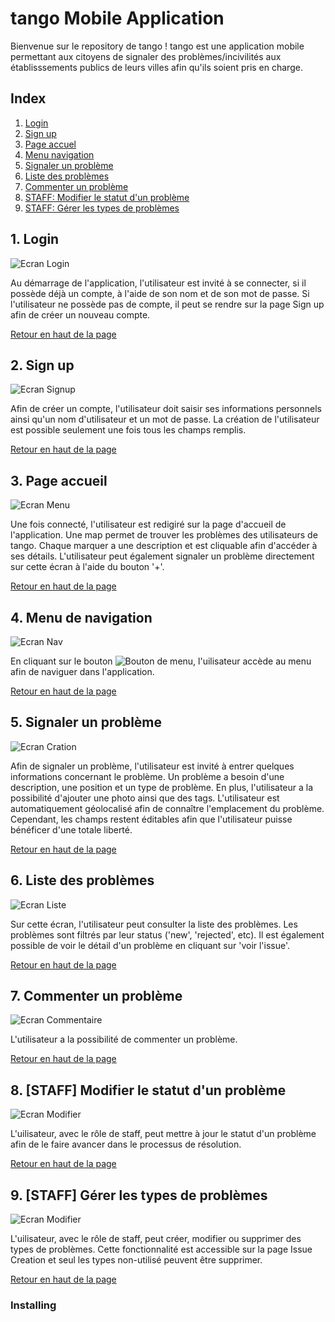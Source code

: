# tango Mobile Application

<a name="top"></a>

Bienvenue sur le repository de tango !
tango est une application mobile permettant aux citoyens de signaler des problèmes/incivilités aux établisssements publics de leurs villes afin qu'ils soient pris en charge.

## Index

1. [Login](#login)
2. [Sign up](#signup)
3. [Page accuel](#menuPrincipal)
4. [Menu navigation](#nav)
5. [Signaler un problème](#creerIssue)
6. [Liste des problèmes](#listeIssue)
7. [Commenter un problème](#comm)
8. [STAFF: Modifier le statut d'un problème](#staffStatusPage)
9. [STAFF: Gérer les types de problèmes](#stafsType)

<a name="login"></a>
## 1. Login

![Ecran Login](resources/screen/loginPage.JPG)

Au démarrage de l'application, l'utilisateur est invité à se connecter, si il possède déjà un compte, à l'aide de son nom et de son mot de passe.
Si l'utilisateur ne possède pas de compte, il peut se rendre sur la page Sign up afin de créer un nouveau compte.

<a href="#top">Retour en haut de la page</a>

<a name="signup"></a>
## 2. Sign up

![Ecran Signup](resources/screen/signup.JPG)

Afin de créer un compte, l'utilisateur doit saisir ses informations personnels ainsi qu'un nom d'utilisateur et un mot de passe. La création de l'utilisateur est possible seulement une fois tous les champs remplis.

<a href="#top">Retour en haut de la page</a>

<a name="menuPrincipal"></a>
## 3. Page accueil

![Ecran Menu](resources/screen/mapPage.JPG)

Une fois connecté, l'utilisateur est redigiré sur la page d'accueil de l'application. Une map permet de trouver les problèmes des utilisateurs de tango. Chaque marquer a une description et est cliquable afin d'accéder à ses détails.
L'utilisateur peut également signaler un problème directement sur cette écran à l'aide du bouton '+'.

<a href="#top">Retour en haut de la page</a>

<a name="nav"></a>
## 4. Menu de navigation

![Ecran Nav](resources/screen/navPage.JPG)

En cliquant sur le bouton ![Bouton de menu](resources/screen/menu-button.JPG), l'uilisateur accède au menu afin de naviguer dans l'application.

<a href="#top">Retour en haut de la page</a>

<a name="creerIssue"></a>
## 5. Signaler un problème

![Ecran Cration](resources/screen/issueCreation.JPG)

Afin de signaler un problème, l'utilisateur est invité à entrer quelques informations concernant le problème. Un problème a besoin d'une description, une position et un type de problème. En plus, l'utilisateur a la possibilité d'ajouter une photo ainsi que des tags.
L'utilisateur est automatiquement géolocalisé afin de connaître l'emplacement du problème. Cependant, les champs restent éditables afin que l'utilisateur puisse bénéficer d'une totale liberté.  

<a href="#top">Retour en haut de la page</a>

<a name="listeIssue"></a>
## 6. Liste des problèmes

![Ecran Liste](resources/screen/issueListPage.JPG)

Sur cette écran, l'utilisateur peut consulter la liste des problèmes. Les problèmes sont filtrés par leur status ('new', 'rejected', etc). Il est également possible de voir le détail d'un problème en cliquant sur 'voir l'issue'.

<a href="#top">Retour en haut de la page</a>

<a name="comm"></a>
## 7. Commenter un problème

![Ecran Commentaire](resources/screen/issueCommentairePage.JPG)

L'utilisateur a la possibilité de commenter un problème.

<a href="#top">Retour en haut de la page</a>

<a name="stafsStatuts"></a>
## 8. [STAFF] Modifier le statut d'un problème

![Ecran Modifier](resources/screen/staffStatusPage.JPG)

L'uilisateur, avec le rôle de staff, peut mettre à jour le statut d'un problème afin de le faire avancer dans le processus de résolution.

<a href="#top">Retour en haut de la page</a>

<a name="stafsType"></a>
## 9. [STAFF] Gérer les types de problèmes

![Ecran Modifier](resources/screen/stafIssueTypePage.JPG)

L'uilisateur, avec le rôle de staff, peut créer, modifier ou supprimer des types de problèmes. Cette fonctionnalité est accessible sur la page Issue Creation et seul les types non-utilisé peuvent être supprimer.

<a href="#top">Retour en haut de la page</a>

### Installing
